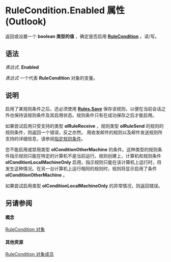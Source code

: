 
# RuleCondition.Enabled 属性 (Outlook)

返回或设置一个 **boolean 类型的值** ，确定是否启用 **[RuleCondition](e03f91c2-2c08-b036-104a-d6246f28bc2d.md)** 。读/写。


## 语法

 _表达式_. **Enabled**

 _表达式_ 一个代表 **RuleCondition** 对象的变量。


## 说明

启用了某规则条件之后，还必须使用  **[Rules.Save](d838eca0-4ec5-ab43-a031-fd65ab7d9f3c.md)** 保存该规则，以便在当前会话之外也保持该规则条件及其启用状态。规则条件只有在成功保存之后才能启用。

如果尝试启用只受支持的类型 **olRuleReceive** ，规则类型 **olRuleSend** 的规则的规则条件，则返回一个错误，反之亦然。 用收发邮件的规则以及邮件发送规则所支持的详细信息，请参阅[指定规则条件](http://msdn.microsoft.com/library/812c131a-fe23-1b8b-5e2d-9459d7102630%28Office.15%29.aspx)。

您不能启用或禁用类型 **olConditionOtherMachine** 的条件。这种类型的规则条件指示规则只能在特定的计算机不是当前运行。规则创建上，计算机和规则条件 **olConditionLocalMachineOnly** 启用，指示规则只能在该计算机上运行时，将发生这种情况。在另一台计算机上运行相同的规则时，规则将显示启用了条件 **olConditionOtherMachine** 。

如果尝试启用类型 **olConditionLocalMachineOnly** 的异常情况，则返回错误。


## 另请参阅


#### 概念


[RuleCondition 对象](e03f91c2-2c08-b036-104a-d6246f28bc2d.md)
#### 其他资源


[RuleCondition 对象成员](0dd281de-2c65-fd29-8409-b71151328c7f.md)